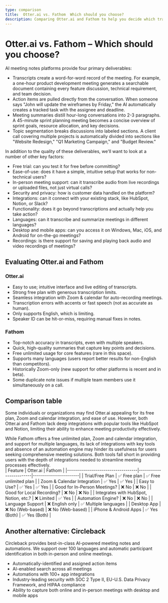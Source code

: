 ```yaml
---
type: comparison
title:  Otter.ai vs. Fathom  Which should you choose?
description: Comparing Otter.ai and Fathom to help you decide which transcription tool suits your needs. Explore Circleback as an additional option.
---
```


# Otter.ai vs. Fathom – Which should you choose?  
AI meeting notes platforms provide four primary deliverables:  
  
* Transcripts create a word-for-word record of the meeting. For example, a one-hour product development meeting generates a searchable document containing every feature discussion, technical requirement, and team decision.  
* Action items are pulled directly from the conversation. When someone says "John will update the wireframes by Friday," the AI automatically creates a tracked task with the assignee and deadline.  
* Meeting summaries distill hour-long conversations into 2-3 paragraphs. A 45-minute sprint planning meeting becomes a concise overview of sprint goals, resource allocation, and key decisions.  
* Topic segmentation breaks discussions into labeled sections. A client call covering multiple projects is automatically divided into sections like "Website Redesign," "Q1 Marketing Campaign," and "Budget Review."  
  
In addition to the quality of these deliverables, we'll want to look at a number of other key factors:  
  
* Free trial: can you test it for free before committing?  
* Ease-of-use: does it have a simple, intuitive setup that works for non-technical users?  
* In-person meeting support: can it transcribe audio from live recordings or uploaded files, not just virtual calls?  
* Security and privacy: how is customer data handled on the platform?  
* Integrations: can it connect with your existing stack, like HubSpot, Notion, or Slack?  
* Functionality: does it go beyond transcriptions and actually help you take action?  
* Languages: can it transcribe and summarize meetings in different languages?  
* Desktop and mobile apps: can you access it on Windows, Mac, iOS, and Android for on-the-go meetings?  
* Recordings: is there support for saving and playing back audio and video recordings of meetings?    
## Evaluating Otter.ai and Fathom  
### Otter.ai
- Easy to use; intuitive interface and live editing of transcripts.
- Strong free plan with generous transcription limits.
- Seamless integration with Zoom & calendar for auto-recording meetings.
- Transcription errors with accents or fast speech (not as accurate as human).
- Only supports English, which is limiting.
- Speaker ID can be hit-or-miss, requiring manual fixes in notes.

### Fathom
- Top-notch accuracy in transcripts, even with multiple speakers.
- Quick, high-quality summaries that capture key points and decisions.
- Free unlimited usage for core features (rare in this space).
- Supports many languages (users report better results for non-English than competitors).
- Historically Zoom-only (new support for other platforms is recent and in beta).
- Some duplicate note issues if multiple team members use it simultaneously on a call.  
## Comparison table    
Some individuals or organizations may find Otter.ai appealing for its free plan, Zoom and calendar integration, and ease of use. However, both Otter.ai and Fathom lack deep integrations with popular tools like HubSpot and Notion, limiting their ability to enhance meeting productivity effectively.

While Fathom offers a free unlimited plan, Zoom and calendar integration, and support for multiple languages, its lack of integrations with key tools and absence of an automation engine may hinder its usefulness for users seeking comprehensive meeting solutions. Both tools fall short in providing users with the depth of integrations needed to streamline meeting processes effectively.  
| Feature                           | Otter.ai               | Fathom                |
|-----------------------------------|------------------------|-----------------------|
| Trial/Free Plan                   | ✅ Free plan            | ✅ Free unlimited plan |
| Zoom & Calendar Integration       | ✅ Yes                  | ✅ Yes                 |
| Easy to Use?                      | ✅ Yes                  | ✅ Yes                 |
| Good for In-Person Meetings?      | ❌ No                   | ❌ No                  |
| Good for Local Recording?         | ❌ No                   | ❌ No                  |
| Integrates with HubSpot, Notion, etc.? | ❌ Limited          | ✅ Yes                 |
| Automation Engine?                | ❌ No                   | ❌ No                  |
| Language Support                  | ❌ English only         | ✅ Multiple languages |
| Desktop App                       | ❌ No (Web-based)       | ❌ No (Web-based)      |
| iPhone & Android Apps             | ✅ Yes (Both)           | ✅ Yes (Both)          |  
## Another alternative: Circleback  
Circleback provides best-in-class AI-powered meeting notes and automations. We support over 100 languages and automatic participant identification in both in-person and online meetings.  
  
* Automatically-identified and assigned action items  
* AI-enabled search across all meetings  
* Automations with 100+ app integrations  
* Industry-leading security with SOC 2 Type II, EU-U.S. Data Privacy Framework, and HIPAA compliance  
* Ability to capture both online and in-person meetings with desktop and mobile apps  